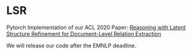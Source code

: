 # LSR
Pytorch Implementation of our ACL 2020 Paper: [Reasoning with Latent Structure Refinement for Document-Level Relation Extraction](https://arxiv.org/abs/2005.06312)

We will release our code after the EMNLP deadline.
